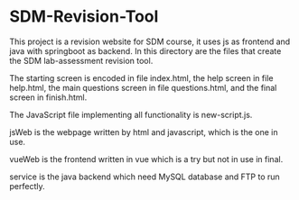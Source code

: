 # SDM-Revision-Tool
This project is a revision website for SDM course, it uses js as frontend and java with springboot as backend. In this directory are the files that create the SDM lab-assessment revision tool.

The starting screen is encoded in file index.html, the help screen in file help.html, the main questions screen in file questions.html, and the final screen in finish.html.

The JavaScript file implementing all functionality is new-script.js.

jsWeb is the webpage written by html and javascript, which is the one in use.

vueWeb is the frontend written in vue which is a try but not in use in final.

service is the java backend which need MySQL database and FTP to run perfectly.
